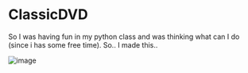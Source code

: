 # ClassicDVD

So I was having fun in my python class and was thinking what can I do (since i has some free time). So.. I made this..

![image](https://github.com/RaghavGohil/ClassicDVD/assets/71706645/66752f54-7614-4905-9892-22643e8442c8)
